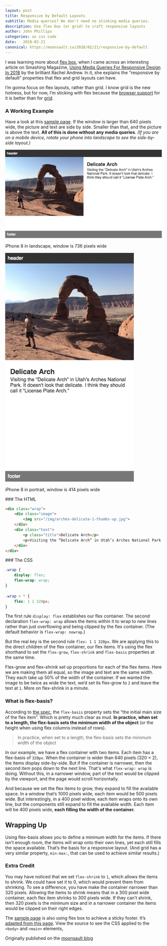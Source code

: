```yaml
---
layout: post
title: Responsive by Default Layouts
subtitle: Media queries? We don't need no stinking media queries.
description: Use flex box (or grid) to craft responsive layouts
author: John Phillips
categories: ux css code
date:   2018-02-21 
canonical: https://moonsault.co/2018/02/21/responsive-by-default
---
```


I was learning more about [flex box][0], when I came across an interesting article on Smashing Magazine, [Using Media Queries For Responsive Design In 2018][1] by the brilliant Rachel Andrew. In it, she explains the “responsive by default” properties that flex and grid layouts can have. 

[0]: https://css-tricks.com/snippets/css/a-guide-to-flexbox/
[1]: https://www.smashingmagazine.com/2018/02/media-queries-responsive-design-2018/

I’m gonna focus on flex layouts, rather than grid. I know grid is the new hotness, but for now, I’m sticking with flex because the [browser support][2] for it is better than for [grid][3]. 

[2]: https://caniuse.com/#feat=flexbox
[3]: https://caniuse.com/#feat=css-grid


### A Working Example

Have a look at this <a href="responsive-flex-layout.html" target="_blank">sample page</a>. If the window is larger than 640 pixels wide, the picture and text are side by side. Smaller than that, and the picture is above the text. **All of this is done without any media queries**. *(If you are on a mobile device, rotate your phone into landscape to see the side-by-side layout.)*


<div class="wide center" markdown="0">
<img src="/img/flex-row.png" class="full-width inline">
<p class="caption">iPhone 8 in landscape, window is 736 pixels wide</p>

<img src="/img/flex-wrap.png" class="full-width inline">
<p class="caption">iPhone 8 in portrait, window is 414 pixels wide</p>

</div>

<div class="wide" markdown="1">
### The HTML

```html
<div class="wrap">
	<div class="image">
		<img src="/img/arches-delicate-1-thumbs-up.jpg">
	</div>
	<div class="text">
		<p class="title">Delicate Arch</p>
		<p>Visiting the “Delicate Arch” in Utah’s Arches National Park. It doesn‘t look that delicate. I think they should call it “License Plate Arch.”</p>
	</div>
</div>
```
</div>

<div class="wide" markdown="1">
### The CSS

```css
.wrap {
	display: flex;
	flex-wrap: wrap;
}

.wrap > * {
	flex: 1 1 320px;
}
```
</div>

The first rule `display: flex` establishes our flex container. The second declaration `flex-wrap: wrap` allows the items within it to wrap to new lines rather than just overflowing and being clipped by the flex container. (The default behavior is `flex-wrap: nowrap`.)

But the real key is the second rule `flex: 1 1 320px`. We are applying this to the direct children of the flex container, our flex items. It's using the flex shorthand to set the `flex-grow`, `flex-shrink` and `flex-basis` properties at the same time. 

Flex-grow and flex-shrink set up proportions for each of the flex items. Here we are making them all equal, so the image and text are the same width. They each take up 50% of the width of the container.  If we wanted the image to be twice as wide the text, we’d set its flex-grow to `2` and leave the text at `1`. More on flex-shrink in a minute.

### What is flex-basis?

According to [the spec][4], the `flex-basis` property sets the “the initial main size of the flex item”. Which is pretty much clear as mud. **In practice, when set to a length, the flex-basis sets the minimum width of the object** (or the height when using flex columns instead of rows). 

[4]: https://www.w3.org/TR/css-flexbox-1/#flex-grow-property

> In practice, when set to a length, the flex-basis sets the minimum width of the object

In our example, we have a flex container with two items. Each item has a flex-basis of `320px`.  When the container is wider than 640 pixels (320 × 2), the items display side-by-side. But if the container is narrower, then the second item pops down to the next line. That's what `flex-wrap: wrap` is doing. Without this, in a narrower window, part of the text would be clipped by the viewport, and the page would scroll horizontally.

And because we set the flex items to grow, they expand to fill the available space. In a window that’s 1000 pixels wide, each item would be 500 pixels wide. But interestingly, in a 400 pixel widow, each item wraps onto its own line, but the components still expand to fill the available width. Each item will be 400 pixels wide, **each filling the width of the container.**

## Wrapping Up

Using flex-basis allows you to define a minimum width for the items. If there isn’t enough room, the items will wrap onto their own lines, yet each still fills the space available. That’s the basis for a responsive layout. (And grid has a very similar property, `min-max:`, that can be used to achieve similar results.)

### Extra Credit

You may have noticed that we set `flex-shrink` to `1`, which allows the items to shrink. We could have set it to 0, which would prevent them from shrinking. To see a difference, you have make the container narrower than 320 pixels. Allowing the items to shrink means that in a 300 pixel wide container, each flex item shrinks to 300 pixels wide. If they can’t shrink, then 320 pixels is the minimum size and in a narrower container the items would be clipped on their right edges.

The <a href="responsive-flex-layout.html" target="_blank">sample page</a> is also using flex box to achieve a sticky footer. It’s [adapted from this page][5].  View the source to see the CSS applied to the `<body>` and `<main>` elements,

[5]: https://philipwalton.github.io/solved-by-flexbox/demos/sticky-footer/

Originally published on the [moonsault blog]({{page.canonical}})
